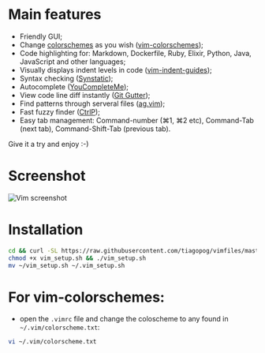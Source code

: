 # Main features

- Friendly GUI;
- Change [colorschemes](http://cocopon.me/app/vim-color-gallery/) as you wish ([vim-colorschemes](https://github.com/flazz/vim-colorschemes));
- Code highlighting for: Markdown, Dockerfile, Ruby, Elixir, Python, Java, JavaScript and other languages;
- Visually displays indent levels in code ([vim-indent-guides](https://github.com/nathanaelkane/vim-indent-guides));
- Syntax checking ([Synstatic](https://github.com/scrooloose/syntastic));
- Autocomplete ([YouCompleteMe](https://github.com/Valloric/YouCompleteMe));
- View code line diff instantly ([Git Gutter](http://cache.preserve.io/t395mlry/index.html));
- Find patterns through serveral files ([ag.vim](https://github.com/rking/ag.vim));
- Fast fuzzy finder ([CtrlP](https://github.com/kien/ctrlp.vim));
- Easy tab management: Command-number (⌘1, ⌘2 etc), Command-Tab (next tab), Command-Shift-Tab (previous tab).

Give it a try and enjoy :-)

# Screenshot

![Vim screenshot](https://s3-us-west-2.amazonaws.com/tiagopog/GitHub/vimfiles/vim-screenchot.png)


# Installation

```bash
cd && curl -SL https://raw.githubusercontent.com/tiagopog/vimfiles/master/vim_setup.sh
chmod +x vim_setup.sh && ./vim_setup.sh
mv ~/vim_setup.sh ~/.vim_setup.sh
```

# For vim-colorschemes: 
- open the `.vimrc` file and change the coloscheme to any found in `~/.vim/colorscheme.txt`:

```bash
vi ~/.vim/colorscheme.txt
```

